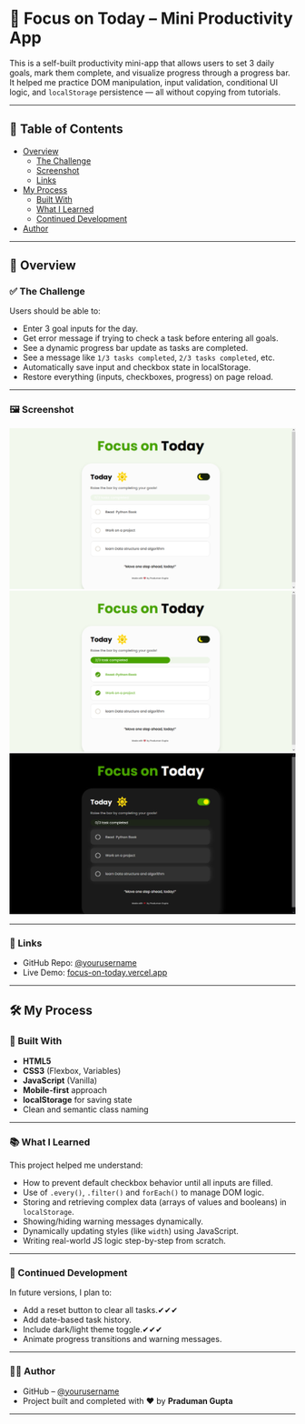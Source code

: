 # 🧠 Focus on Today – Mini Productivity App

This is a self-built productivity mini-app that allows users to set 3 daily goals, mark them complete, and visualize progress through a progress bar. It helped me practice DOM manipulation, input validation, conditional UI logic, and `localStorage` persistence — all without copying from tutorials.

---

## 📑 Table of Contents

- [Overview](#overview)
  - [The Challenge](#the-challenge)
  - [Screenshot](#screenshot)
  - [Links](#links)
- [My Process](#my-process)
  - [Built With](#built-with)
  - [What I Learned](#what-i-learned)
  - [Continued Development](#continued-development)
- [Author](#author)

---

## 🧐 Overview

### ✅ The Challenge

Users should be able to:

- Enter 3 goal inputs for the day.
- Get error message if trying to check a task before entering all goals.
- See a dynamic progress bar update as tasks are completed.
- See a message like `1/3 tasks completed`, `2/3 tasks completed`, etc.
- Automatically save input and checkbox state in localStorage.
- Restore everything (inputs, checkboxes, progress) on page reload.

---

### 🖼️ Screenshot

![Screenshot 1](./src/Screenshot1.png)
![Screenshot 2](./src/Screenshot2.png)
![Screenshot 3](./src/Screenshot3.png)


---

### 🔗 Links

- GitHub Repo: [@yourusername](https://github.com/C-W-Praduman/Focus-on-Today)
- Live Demo: [focus-on-today.vercel.app](https://focus-on-today-snowy.vercel.app/)

---

## 🛠️ My Process

### 🔧 Built With

- **HTML5**
- **CSS3** (Flexbox, Variables)
- **JavaScript** (Vanilla)
- **Mobile-first** approach
- **localStorage** for saving state
- Clean and semantic class naming

---

### 📚 What I Learned

This project helped me understand:

- How to prevent default checkbox behavior until all inputs are filled.
- Use of `.every()`, `.filter()` and `forEach()` to manage DOM logic.
- Storing and retrieving complex data (arrays of values and booleans) in `localStorage`.
- Showing/hiding warning messages dynamically.
- Dynamically updating styles (like `width`) using JavaScript.
- Writing real-world JS logic step-by-step from scratch.

---

### 🔁 Continued Development

In future versions, I plan to:

- Add a reset button to clear all tasks.✔✔✔
- Add date-based task history.
- Include dark/light theme toggle.✔✔✔
- Animate progress transitions and warning messages.

---

### 👨‍💻 Author

- GitHub – [@yourusername](https://github.com/C-W-Praduman)
- Project built and completed with ❤️ by **Praduman Gupta**

---
